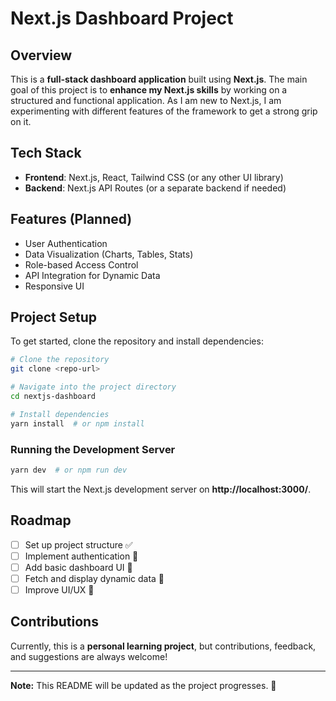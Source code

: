 # Next.js Dashboard Project

## Overview
This is a **full-stack dashboard application** built using **Next.js**. The main goal of this project is to **enhance my Next.js skills** by working on a structured and functional application. As I am new to Next.js, I am experimenting with different features of the framework to get a strong grip on it.

## Tech Stack
- **Frontend**: Next.js, React, Tailwind CSS (or any other UI library)
- **Backend**: Next.js API Routes (or a separate backend if needed)

## Features (Planned)
- User Authentication
- Data Visualization (Charts, Tables, Stats)
- Role-based Access Control
- API Integration for Dynamic Data
- Responsive UI

## Project Setup
To get started, clone the repository and install dependencies:
```bash
# Clone the repository
git clone <repo-url>

# Navigate into the project directory
cd nextjs-dashboard

# Install dependencies
yarn install  # or npm install
```

### Running the Development Server
```bash
yarn dev  # or npm run dev
```
This will start the Next.js development server on **http://localhost:3000/**.

## Roadmap
- [ ] Set up project structure ✅
- [ ] Implement authentication 🔄
- [ ] Add basic dashboard UI 🔄
- [ ] Fetch and display dynamic data 🔄
- [ ] Improve UI/UX 🔄

## Contributions
Currently, this is a **personal learning project**, but contributions, feedback, and suggestions are always welcome!

---
**Note:** This README will be updated as the project progresses. 🚀